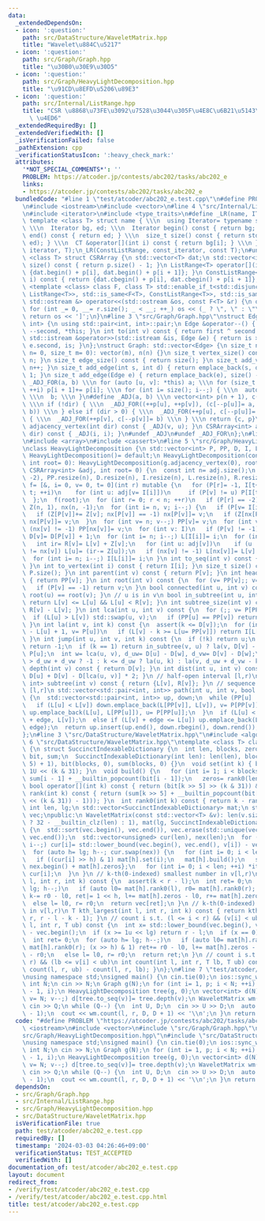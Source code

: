 ```yaml
---
data:
  _extendedDependsOn:
  - icon: ':question:'
    path: src/DataStructure/WaveletMatrix.hpp
    title: "Wavelet\u884C\u5217"
  - icon: ':question:'
    path: src/Graph/Graph.hpp
    title: "\u30B0\u30E9\u30D5"
  - icon: ':question:'
    path: src/Graph/HeavyLightDecomposition.hpp
    title: "\u91CD\u8EFD\u5206\u89E3"
  - icon: ':question:'
    path: src/Internal/ListRange.hpp
    title: "CSR \u8868\u73FE\u3092\u7528\u3044\u305F\u4E8C\u6B21\u5143\u914D\u5217\
      \ \u4ED6"
  _extendedRequiredBy: []
  _extendedVerifiedWith: []
  _isVerificationFailed: false
  _pathExtension: cpp
  _verificationStatusIcon: ':heavy_check_mark:'
  attributes:
    '*NOT_SPECIAL_COMMENTS*': ''
    PROBLEM: https://atcoder.jp/contests/abc202/tasks/abc202_e
    links:
    - https://atcoder.jp/contests/abc202/tasks/abc202_e
  bundledCode: "#line 1 \"test/atcoder/abc202_e.test.cpp\"\n#define PROBLEM \"https://atcoder.jp/contests/abc202/tasks/abc202_e\"\
    \n#include <iostream>\n#include <vector>\n#line 4 \"src/Internal/ListRange.hpp\"\
    \n#include <iterator>\n#include <type_traits>\n#define _LR(name, IT, CT) \\\n\
    \ template <class T> struct name { \\\n  using Iterator= typename std::vector<T>::IT;\
    \ \\\n  Iterator bg, ed; \\\n  Iterator begin() const { return bg; } \\\n  Iterator\
    \ end() const { return ed; } \\\n  size_t size() const { return std::distance(bg,\
    \ ed); } \\\n  CT &operator[](int i) const { return bg[i]; } \\\n }\n_LR(ListRange,\
    \ iterator, T);\n_LR(ConstListRange, const_iterator, const T);\n#undef _LR\ntemplate\
    \ <class T> struct CSRArray {\n std::vector<T> dat;\n std::vector<int> p;\n size_t\
    \ size() const { return p.size() - 1; }\n ListRange<T> operator[](int i) { return\
    \ {dat.begin() + p[i], dat.begin() + p[i + 1]}; }\n ConstListRange<T> operator[](int\
    \ i) const { return {dat.cbegin() + p[i], dat.cbegin() + p[i + 1]}; }\n};\ntemplate\
    \ <template <class> class F, class T> std::enable_if_t<std::disjunction_v<std::is_same<F<T>,\
    \ ListRange<T>>, std::is_same<F<T>, ConstListRange<T>>, std::is_same<F<T>, CSRArray<T>>>,\
    \ std::ostream &> operator<<(std::ostream &os, const F<T> &r) {\n os << '[';\n\
    \ for (int _= 0, __= r.size(); _ < __; ++_) os << (_ ? \", \" : \"\") << r[_];\n\
    \ return os << ']';\n}\n#line 3 \"src/Graph/Graph.hpp\"\nstruct Edge: std::pair<int,\
    \ int> {\n using std::pair<int, int>::pair;\n Edge &operator--() { return --first,\
    \ --second, *this; }\n int to(int v) const { return first ^ second ^ v; }\n friend\
    \ std::istream &operator>>(std::istream &is, Edge &e) { return is >> e.first >>\
    \ e.second, is; }\n};\nstruct Graph: std::vector<Edge> {\n size_t n;\n Graph(size_t\
    \ n= 0, size_t m= 0): vector(m), n(n) {}\n size_t vertex_size() const { return\
    \ n; }\n size_t edge_size() const { return size(); }\n size_t add_vertex() { return\
    \ n++; }\n size_t add_edge(int s, int d) { return emplace_back(s, d), size() -\
    \ 1; }\n size_t add_edge(Edge e) { return emplace_back(e), size() - 1; }\n#define\
    \ _ADJ_FOR(a, b) \\\n for (auto [u, v]: *this) a; \\\n for (size_t i= 0; i < n;\
    \ ++i) p[i + 1]+= p[i]; \\\n for (int i= size(); i--;) { \\\n  auto [u, v]= (*this)[i];\
    \ \\\n  b; \\\n }\n#define _ADJ(a, b) \\\n vector<int> p(n + 1), c(size() << !dir);\
    \ \\\n if (!dir) { \\\n  _ADJ_FOR((++p[u], ++p[v]), (c[--p[u]]= a, c[--p[v]]=\
    \ b)) \\\n } else if (dir > 0) { \\\n  _ADJ_FOR(++p[u], c[--p[u]]= a) \\\n } else\
    \ { \\\n  _ADJ_FOR(++p[v], c[--p[v]]= b) \\\n } \\\n return {c, p}\n CSRArray<int>\
    \ adjacency_vertex(int dir) const { _ADJ(v, u); }\n CSRArray<int> adjacency_edge(int\
    \ dir) const { _ADJ(i, i); }\n#undef _ADJ\n#undef _ADJ_FOR\n};\n#line 2 \"src/Graph/HeavyLightDecomposition.hpp\"\
    \n#include <array>\n#include <cassert>\n#line 5 \"src/Graph/HeavyLightDecomposition.hpp\"\
    \nclass HeavyLightDecomposition {\n std::vector<int> P, PP, D, I, L, R;\npublic:\n\
    \ HeavyLightDecomposition()= default;\n HeavyLightDecomposition(const Graph &g,\
    \ int root= 0): HeavyLightDecomposition(g.adjacency_vertex(0), root) {}\n HeavyLightDecomposition(const\
    \ CSRArray<int> &adj, int root= 0) {\n  const int n= adj.size();\n  P.assign(n,\
    \ -2), PP.resize(n), D.resize(n), I.resize(n), L.resize(n), R.resize(n);\n  auto\
    \ f= [&, i= 0, v= 0, t= 0](int r) mutable {\n   for (P[r]= -1, I[t++]= r; i <\
    \ t; ++i)\n    for (int u: adj[v= I[i]])\n     if (P[v] != u) P[I[t++]= u]= v;\n\
    \  };\n  f(root);\n  for (int r= 0; r < n; ++r)\n   if (P[r] == -2) f(r);\n  std::vector<int>\
    \ Z(n, 1), nx(n, -1);\n  for (int i= n, v; i--;) {\n   if (P[v= I[i]] == -1) continue;\n\
    \   if (Z[P[v]]+= Z[v]; nx[P[v]] == -1) nx[P[v]]= v;\n   if (Z[nx[P[v]]] < Z[v])\
    \ nx[P[v]]= v;\n  }\n  for (int v= n; v--;) PP[v]= v;\n  for (int v: I)\n   if\
    \ (nx[v] != -1) PP[nx[v]]= v;\n  for (int v: I)\n   if (P[v] != -1) PP[v]= PP[PP[v]],\
    \ D[v]= D[P[v]] + 1;\n  for (int i= n; i--;) L[I[i]]= i;\n  for (int v: I) {\n\
    \   int ir= R[v]= L[v] + Z[v];\n   for (int u: adj[v])\n    if (u != P[v] && u\
    \ != nx[v]) L[u]= (ir-= Z[u]);\n   if (nx[v] != -1) L[nx[v]]= L[v] + 1;\n  }\n\
    \  for (int i= n; i--;) I[L[i]]= i;\n }\n int to_seq(int v) const { return L[v];\
    \ }\n int to_vertex(int i) const { return I[i]; }\n size_t size() const { return\
    \ P.size(); }\n int parent(int v) const { return P[v]; }\n int head(int v) const\
    \ { return PP[v]; }\n int root(int v) const {\n  for (v= PP[v];; v= PP[P[v]])\n\
    \   if (P[v] == -1) return v;\n }\n bool connected(int u, int v) const { return\
    \ root(u) == root(v); }\n // u is in v\n bool in_subtree(int u, int v) const {\
    \ return L[v] <= L[u] && L[u] < R[v]; }\n int subtree_size(int v) const { return\
    \ R[v] - L[v]; }\n int lca(int u, int v) const {\n  for (;; v= P[PP[v]]) {\n \
    \  if (L[u] > L[v]) std::swap(u, v);\n   if (PP[u] == PP[v]) return u;\n  }\n\
    \ }\n int la(int v, int k) const {\n  assert(k <= D[v]);\n  for (int u;; k-= L[v]\
    \ - L[u] + 1, v= P[u])\n   if (L[v] - k >= L[u= PP[v]]) return I[L[v] - k];\n\
    \ }\n int jump(int u, int v, int k) const {\n  if (!k) return u;\n  if (u == v)\
    \ return -1;\n  if (k == 1) return in_subtree(v, u) ? la(v, D[v] - D[u] - 1) :\
    \ P[u];\n  int w= lca(u, v), d_uw= D[u] - D[w], d_vw= D[v] - D[w];\n  return k\
    \ > d_uw + d_vw ? -1 : k <= d_uw ? la(u, k) : la(v, d_uw + d_vw - k);\n }\n int\
    \ depth(int v) const { return D[v]; }\n int dist(int u, int v) const { return\
    \ D[u] + D[v] - D[lca(u, v)] * 2; }\n // half-open interval [l,r)\n std::pair<int,\
    \ int> subtree(int v) const { return {L[v], R[v]}; }\n // sequence of closed intervals\
    \ [l,r]\n std::vector<std::pair<int, int>> path(int u, int v, bool edge= 0) const\
    \ {\n  std::vector<std::pair<int, int>> up, down;\n  while (PP[u] != PP[v]) {\n\
    \   if (L[u] < L[v]) down.emplace_back(L[PP[v]], L[v]), v= P[PP[v]];\n   else\
    \ up.emplace_back(L[u], L[PP[u]]), u= P[PP[u]];\n  }\n  if (L[u] < L[v]) down.emplace_back(L[u]\
    \ + edge, L[v]);\n  else if (L[v] + edge <= L[u]) up.emplace_back(L[u], L[v] +\
    \ edge);\n  return up.insert(up.end(), down.rbegin(), down.rend()), up;\n }\n\
    };\n#line 3 \"src/DataStructure/WaveletMatrix.hpp\"\n#include <algorithm>\n#line\
    \ 6 \"src/DataStructure/WaveletMatrix.hpp\"\ntemplate <class T> class WaveletMatrix\
    \ {\n struct SuccinctIndexableDictionary {\n  int len, blocks, zeros;\n  std::vector<unsigned>\
    \ bit, sum;\n  SuccinctIndexableDictionary(int len): len(len), blocks((len >>\
    \ 5) + 1), bit(blocks, 0), sum(blocks, 0) {}\n  void set(int k) { bit[k >> 5]|=\
    \ 1U << (k & 31); }\n  void build() {\n   for (int i= 1; i < blocks; ++i) sum[i]=\
    \ sum[i - 1] + __builtin_popcount(bit[i - 1]);\n   zeros= rank0(len);\n  }\n \
    \ bool operator[](int k) const { return (bit[k >> 5] >> (k & 31)) & 1; }\n  int\
    \ rank(int k) const { return (sum[k >> 5] + __builtin_popcount(bit[k >> 5] & ((1U\
    \ << (k & 31)) - 1))); }\n  int rank0(int k) const { return k - rank(k); }\n };\n\
    \ int len, lg;\n std::vector<SuccinctIndexableDictionary> mat;\n std::vector<T>\
    \ vec;\npublic:\n WaveletMatrix(const std::vector<T> &v): len(v.size()), lg(len\
    \ ? 32 - __builtin_clz(len) : 1), mat(lg, SuccinctIndexableDictionary(len)), vec(v)\
    \ {\n  std::sort(vec.begin(), vec.end()), vec.erase(std::unique(vec.begin(), vec.end()),\
    \ vec.end());\n  std::vector<unsigned> cur(len), nex(len);\n  for (int i= len;\
    \ i--;) cur[i]= std::lower_bound(vec.begin(), vec.end(), v[i]) - vec.begin();\n\
    \  for (auto h= lg; h--; cur.swap(nex)) {\n   for (int i= 0; i < len; ++i)\n \
    \   if ((cur[i] >> h) & 1) mat[h].set(i);\n   mat[h].build();\n   std::array it{nex.begin(),\
    \ nex.begin() + mat[h].zeros};\n   for (int i= 0; i < len; ++i) *it[mat[h][i]]++=\
    \ cur[i];\n  }\n }\n // k-th(0-indexed) smallest number in v[l,r)\n T kth_smallest(int\
    \ l, int r, int k) const {\n  assert(k < r - l);\n  int ret= 0;\n  for (auto h=\
    \ lg; h--;)\n   if (auto l0= mat[h].rank0(l), r0= mat[h].rank0(r); k >= r0 - l0)\
    \ k-= r0 - l0, ret|= 1 << h, l+= mat[h].zeros - l0, r+= mat[h].zeros - r0;\n \
    \  else l= l0, r= r0;\n  return vec[ret];\n }\n // k-th(0-indexed) largest number\
    \ in v[l,r)\n T kth_largest(int l, int r, int k) const { return kth_smallest(l,\
    \ r, r - l - k - 1); }\n // count i s.t. (l <= i < r) && (v[i] < ub)\n int count(int\
    \ l, int r, T ub) const {\n  int x= std::lower_bound(vec.begin(), vec.end(), ub)\
    \ - vec.begin();\n  if (x >= 1u << lg) return r - l;\n  if (x == 0) return 0;\n\
    \  int ret= 0;\n  for (auto h= lg; h--;)\n   if (auto l0= mat[h].rank0(l), r0=\
    \ mat[h].rank0(r); (x >> h) & 1) ret+= r0 - l0, l+= mat[h].zeros - l0, r+= mat[h].zeros\
    \ - r0;\n   else l= l0, r= r0;\n  return ret;\n }\n // count i s.t. (l <= i <\
    \ r) && (lb <= v[i] < ub)\n int count(int l, int r, T lb, T ub) const { return\
    \ count(l, r, ub) - count(l, r, lb); }\n};\n#line 7 \"test/atcoder/abc202_e.test.cpp\"\
    \nusing namespace std;\nsigned main() {\n cin.tie(0);\n ios::sync_with_stdio(0);\n\
    \ int N;\n cin >> N;\n Graph g(N);\n for (int i= 1, p; i < N; ++i) cin >> p, g.add_edge(p\
    \ - 1, i);\n HeavyLightDecomposition tree(g, 0);\n vector<int> d(N);\n for (int\
    \ v= N; v--;) d[tree.to_seq(v)]= tree.depth(v);\n WaveletMatrix wm(d);\n int Q;\n\
    \ cin >> Q;\n while (Q--) {\n  int U, D;\n  cin >> U >> D;\n  auto [l, r]= tree.subtree(U\
    \ - 1);\n  cout << wm.count(l, r, D, D + 1) << '\\n';\n }\n return 0;\n}\n"
  code: "#define PROBLEM \"https://atcoder.jp/contests/abc202/tasks/abc202_e\"\n#include\
    \ <iostream>\n#include <vector>\n#include \"src/Graph/Graph.hpp\"\n#include \"\
    src/Graph/HeavyLightDecomposition.hpp\"\n#include \"src/DataStructure/WaveletMatrix.hpp\"\
    \nusing namespace std;\nsigned main() {\n cin.tie(0);\n ios::sync_with_stdio(0);\n\
    \ int N;\n cin >> N;\n Graph g(N);\n for (int i= 1, p; i < N; ++i) cin >> p, g.add_edge(p\
    \ - 1, i);\n HeavyLightDecomposition tree(g, 0);\n vector<int> d(N);\n for (int\
    \ v= N; v--;) d[tree.to_seq(v)]= tree.depth(v);\n WaveletMatrix wm(d);\n int Q;\n\
    \ cin >> Q;\n while (Q--) {\n  int U, D;\n  cin >> U >> D;\n  auto [l, r]= tree.subtree(U\
    \ - 1);\n  cout << wm.count(l, r, D, D + 1) << '\\n';\n }\n return 0;\n}"
  dependsOn:
  - src/Graph/Graph.hpp
  - src/Internal/ListRange.hpp
  - src/Graph/HeavyLightDecomposition.hpp
  - src/DataStructure/WaveletMatrix.hpp
  isVerificationFile: true
  path: test/atcoder/abc202_e.test.cpp
  requiredBy: []
  timestamp: '2024-03-03 04:26:46+09:00'
  verificationStatus: TEST_ACCEPTED
  verifiedWith: []
documentation_of: test/atcoder/abc202_e.test.cpp
layout: document
redirect_from:
- /verify/test/atcoder/abc202_e.test.cpp
- /verify/test/atcoder/abc202_e.test.cpp.html
title: test/atcoder/abc202_e.test.cpp
---
```

